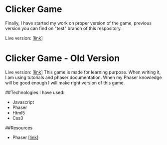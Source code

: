 # Clicker Game
Finally, I have started my work on proper version of the game, previous version you can find on "test" branch of this respository.

Live version: [[link]](http://www.kamiljarzab.pl/Projekty/Viking%20Clicker/)


# Clicker Game - Old Version
Live version: [[link]](http://www.kamiljarzab.pl/Projekty/Clicker-Game/)
This game is made for learning purpose. When writing it, I am using tutorials and phaser documentation. 
When my Phaser knowledge will be good enough I will make right version of this game.

##Technologies I have used:
* Javascript
* Phaser
* Html5
* Css3

##Resources
* Phaser [[link]](http://phaser.io/)